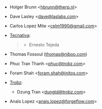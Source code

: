 - Holger Brunn \<<hbrunn@therp.nl>\>

- Dave Lasley \<<dave@laslabs.com>\>

- Carlos Lopez Mite \<<celm1990@gmail.com>\>

- [Tecnativa](https://www.tecnativa.com):

  > - Ernesto Tejeda

- Thomas Fossoul (<thomas@niboo.com>)

- Phuc Tran Thanh \<<phuc@trobz.com>\>

- Foram Shah \<<foram.shah@initos.com>\>

- [Trobz](https://trobz.com):
  - Dzung Tran \<<dungtd@trobz.com>\>

- Anaïs Lopez \<<anais.lopez@forgeflow.com>\>
